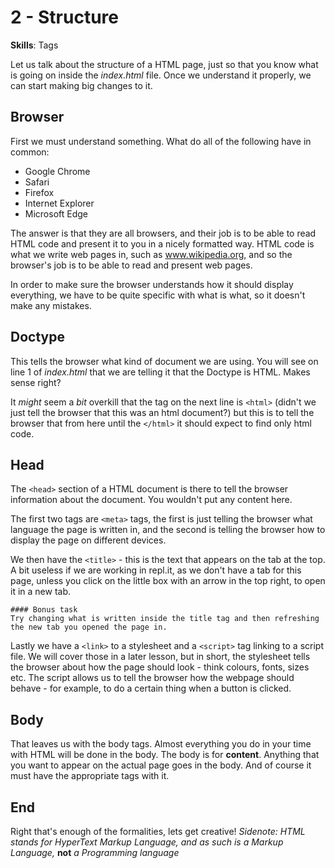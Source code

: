 # 2 - Structure
**Skills**: Tags

Let us talk about the structure of a HTML page, just so that you know what is going on inside the *index.html* file. Once we understand it properly, we can start making big changes to it. 

## Browser
First we must understand something. What do all of the following have in common:
- Google Chrome
- Safari
- Firefox
- Internet Explorer
- Microsoft Edge

The answer is that they are all browsers, and their job is to be able to read HTML code and present it to you in a nicely formatted way. 
HTML code is what we write web pages in, such as www.wikipedia.org, and so the browser's job is to be able to read and present web pages.

In order to make sure the browser understands how it should display everything, we have to be quite specific with what is what, so it doesn't make any mistakes.

## Doctype
This tells the browser what kind of document we are using. You will see on line 1 of *index.html* that we are telling it that the Doctype is HTML. Makes sense right? 

It *might* seem a *bit* overkill that the tag on the next line is `<html>` (didn't we just tell the browser that this was an html document?) but this is to tell the browser that from here until the `</html>` it should expect to find only html code. 

## Head
The `<head>` section of a HTML document is there to tell the browser information about the document. You wouldn't put any content here.

The first two tags are `<meta>` tags, the first is just telling the browser what language the page is written in, and the second is telling the browser how to display the page on different devices. 

We then have the `<title>` - this is the text that appears on the tab at the top. A bit useless if we are working in repl.it, as we don't have a tab for this page, unless you click on the little box with an arrow in the top right, to open it in a new tab. 

```
#### Bonus task
Try changing what is written inside the title tag and then refreshing the new tab you opened the page in.
```

Lastly we have a `<link>` to a stylesheet and a `<script>` tag linking to a script file. We will cover those in a later lesson, but in short, the stylesheet tells the browser about how the page should look - think colours, fonts, sizes etc. The script allows us to tell the browser how the webpage should behave - for example, to do a certain thing when a button is clicked.

## Body
That leaves us with the body tags. Almost everything you do in your time with HTML will be done in the body. The body is for **content**. Anything that you want to appear on the actual page goes in the body. And of course it must have the appropriate tags with it. 

## End
Right that's enough of the formalities, lets get creative!
*Sidenote: HTML stands for HyperText Markup Language, and as such is a Markup Language,* **not** *a Programming language*